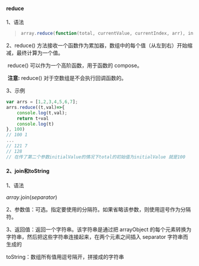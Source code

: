 #### reduce

1、语法

> ```javascript
> array.reduce(function(total, currentValue, currentIndex, arr), initialValue)
> ```

2、reduce() 方法接收一个函数作为累加器，数组中的每个值（从左到右）开始缩减，最终计算为一个值。

​     reduce() 可以作为一个高阶函数，用于函数的 compose。

​     **注意:** reduce() 对于空数组是不会执行回调函数的。

3、示例

```javascript
var arrs = [1,2,3,4,5,6,7];
arrs.reduce((t,val)=>{
	console.log(t,val);
	return t+val
	console.log(t)
}, 100)
// 100 1
...
// 121 7
// 128
// 在传了第二个参数initialValue的情况下total的初始值为initialValue 就是100
```

#### 2、join和toString

1、语法

*array*.join(*separator*)

2、参数值：可选。指定要使用的分隔符。如果省略该参数，则使用逗号作为分隔符。

3、返回值：返回一个字符串。该字符串是通过把 arrayObject 的每个元素转换为字符串，然后把这些字符串连接起来，在两个元素之间插入 separator 字符串而生成的

toString：数组所有值用逗号隔开，拼接成的字符串